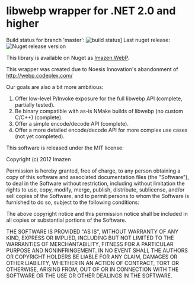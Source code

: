 ﻿# libwebp wrapper for .NET 2.0 and higher

Build status for branch 'master': ![build status](http://img.shields.io/nuget/v/Imazen.WebP.svg)]
Last nuget release: ![Nuget release version](http://img.shields.io/nuget/v/Imazen.WebP.svg)



This library is available on Nuget as [Imazen.WebP](http://nuget.org/packages/Imazen.WebP).

This wrapper was created due to Noesis Innovation's abandonment of http://webp.codeplex.com/

Our goals are also a bit more ambitious:

1. Offer low-level P/Invoke exposure for the full libwebp API (complete, partially tested).
2. Be binary compatible with as-is NMake builds of libwebp (no custom C/C++) (complete).
3. Offer a simple encode/decode API (complete).
4. Offer a more detailed encode/decode API for more complex use cases (not yet completed).


This software is released under the MIT license:

Copyright (c) 2012 Imazen

Permission is hereby granted, free of charge, to any person obtaining a copy of this software and associated documentation files (the "Software"), to deal in the Software without restriction, including without limitation the rights to use, copy, modify, merge, publish, distribute, sublicense, and/or sell copies of the Software, and to permit persons to whom the Software is furnished to do so, subject to the following conditions:

The above copyright notice and this permission notice shall be included in all copies or substantial portions of the Software.

THE SOFTWARE IS PROVIDED "AS IS", WITHOUT WARRANTY OF ANY KIND, EXPRESS OR IMPLIED, INCLUDING BUT NOT LIMITED TO THE WARRANTIES OF MERCHANTABILITY, FITNESS FOR A PARTICULAR PURPOSE AND NONINFRINGEMENT. IN NO EVENT SHALL THE AUTHORS OR COPYRIGHT HOLDERS BE LIABLE FOR ANY CLAIM, DAMAGES OR OTHER LIABILITY, WHETHER IN AN ACTION OF CONTRACT, TORT OR OTHERWISE, ARISING FROM, OUT OF OR IN CONNECTION WITH THE SOFTWARE OR THE USE OR OTHER DEALINGS IN THE SOFTWARE.
